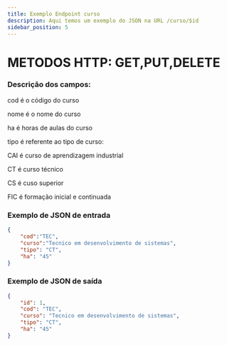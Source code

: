 ```yaml
---
title: Exemplo Endpoint curso
description: Aqui temos um exemplo do JSON na URL /curso/$id
sidebar_position: 5
---
```

# METODOS HTTP: GET,PUT,DELETE
### Descrição dos campos:

cod é o código do curso

nome é o nome do curso

ha é horas de aulas do curso

tipo é referente ao tipo de curso:

CAI é curso de aprendizagem industrial

CT é curso técnico

CS é cuso superior

FIC é formação inicial e continuada

### Exemplo de JSON de entrada
```json    
{
    "cod":"TEC",
    "curso":"Tecnico em desenvolvimento de sistemas",
    "tipo": "CT",
    "ha": "45"
}
```   
### Exemplo de JSON de saída
```json    
{
	"id": 1,
	"cod": "TEC",
	"curso": "Tecnico em desenvolvimento de sistemas",
	"tipo": "CT",
	"ha": "45"
}
```  